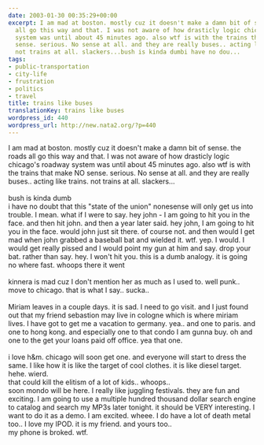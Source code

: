 ```yaml
---
date: 2003-01-30 00:35:29+00:00
excerpt: I am mad at boston. mostly cuz it doesn't make a damn bit of sense. the roads
  all go this way and that. I was not aware of how drasticly logic chicago's roadway
  system was until about 45 minutes ago. also wtf is with the trains that make NO
  sense. serious. No sense at all. and they are really buses.. acting like trains.
  not trains at all. slackers...bush is kinda dumbi have no dou...
tags:
- public-transportation
- city-life
- frustration
- politics
- travel
title: trains like buses
translationKey: trains like buses
wordpress_id: 440
wordpress_url: http://new.nata2.org/?p=440
---
```


I am mad at boston. mostly cuz it doesn't make a damn bit of sense. the roads all go this way and that. I was not aware of how drasticly logic chicago's roadway system was until about 45 minutes ago. also wtf is with the trains that make NO sense. serious. No sense at all. and they are really buses.. acting like trains. not trains at all. slackers...<br/><br/>bush is kinda dumb<Br>i have no doubt that this "state of the union" nonesense will only get us into trouble. I mean. what if I were to say. hey john - I am going to hit you in the face. and then hit john. and then a year later said. hey john, I am going to hit you in the face. would john just sit there. of course not. and then would I get mad when john grabbed a baseball bat and wielded it. wtf. yep. I would. I would get really pissed and I would point my gun at him and say. drop your bat. rather than say. hey. I won't hit you. this is a dumb analogy. it is going no where fast. whoops there it went<br/><br/>kinnera is mad cuz I don't mention her as much as I used to. well punk.. move to chicago. that is what I say.. sucka.. <br/><br/>Miriam leaves in a couple days. it is sad. I need to go visit. and I just found out that my friend sebastion may live in cologne which is where miriam lives. I have got to get me a vacation to germany. yea.. and one to paris. and one to hong kong. and especially one to that condo I am gunna buy. oh and one to the get your loans paid off office. yea that one.<Br><br/>i love h&amp;m. chicago will soon get one. and everyone will start to dress the same. I like how it is like the target of cool clothes. it is like diesel target. hehe. wierd. <br/>
that could kill the elitism of a lot of kids.. whoops.. <br/>soon mondo will be here. I really like juggling festivals. they are fun and exciting. I am going to use a multiple hundred thousand dollar search engine to catalog and search my MP3s later tonight. it should be VERY interesting. I want to do it as a demo. I am excited. wheee. I do have a lot of death metal too.. I love my IPOD. it is my friend. and yours too.. <br/>my phone is broked. wtf.